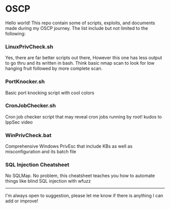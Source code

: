 # OSCP 
   
Hello world! This repo contain some of scripts, exploits, and documents made during my OSCP journey. The list include but not limited to the following:

### LinuxPrivCheck.sh
Yes, there are far better scripts out there, However this one has less output to go thru and its written in bash. Think basic nmap scan to look for low hanging fruit followed by more complete scan.

### PortKnocker.sh
Basic port knocking script with cool colors

### CronJobChecker.sh
Cron job checker script that may reveal cron jobs running by root! kudos to IppSec video

### WinPrivCheck.bat
Comprehensive Windows PrivEsc that include KBs as well as misconfiguration and its batch file

### SQL Injection Cheatsheet
No SQLMap. No problem, this cheatsheet teaches you how to automate things like blind SQL injection with wfuzz


-------------------------------------------------------------------------------------------------------------

I'm always open to suggestion, please let me know if there is anything I can add or improve!
